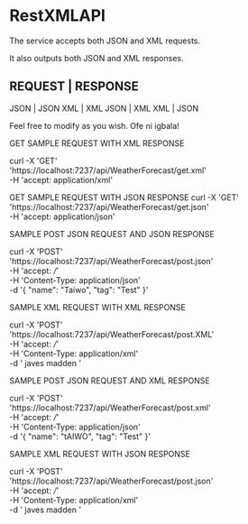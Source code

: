 # RestXMLAPI

The service accepts both JSON and XML requests.

It also outputs both JSON and XML responses.

REQUEST     |      RESPONSE
----------------------------
JSON        |      JSON
XML         |      XML
JSON        |      XML
XML         |      JSON


Feel free to modify as you wish. Ofe ni igbala!


GET SAMPLE REQUEST WITH XML RESPONSE

curl -X 'GET' \
  'https://localhost:7237/api/WeatherForecast/get.xml' \
  -H 'accept: application/xml'

GET SAMPLE REQUEST WITH JSON RESPONSE
curl -X 'GET' \
  'https://localhost:7237/api/WeatherForecast/get.json' \
  -H 'accept: application/json'


SAMPLE POST JSON REQUEST AND JSON RESPONSE

curl -X 'POST' \
  'https://localhost:7237/api/WeatherForecast/post.json' \
  -H 'accept: */*' \
  -H 'Content-Type: application/json' \
  -d '{
  "name": "Taiwo",
  "tag": "Test"
}'

SAMPLE XML REQUEST WITH XML RESPONSE

curl -X 'POST' \
  'https://localhost:7237/api/WeatherForecast/post.XML' \
  -H 'accept: */*' \
  -H 'Content-Type: application/xml' \
  -d '<CreatePostRequest xmlns:i="http://www.w3.org/2001/XMLSchema-instance" xmlns="http://schemas.datacontract.org/2004/07/RestXMLAPI">
  <Name>javes</Name>
  <Tag>madden</Tag>
</CreatePostRequest>'


SAMPLE POST JSON REQUEST AND XML RESPONSE

curl -X 'POST' \
  'https://localhost:7237/api/WeatherForecast/post.xml' \
  -H 'accept: */*' \
  -H 'Content-Type: application/json' \
  -d '{
  "name": "tAIWO",
  "tag": "Test"
}'


SAMPLE XML REQUEST WITH JSON RESPONSE

curl -X 'POST' \
  'https://localhost:7237/api/WeatherForecast/post.json' \
  -H 'accept: */*' \
  -H 'Content-Type: application/xml' \
  -d '<CreatePostRequest xmlns:i="http://www.w3.org/2001/XMLSchema-instance" xmlns="http://schemas.datacontract.org/2004/07/RestXMLAPI">
  <Name>javes</Name>
  <Tag>madden</Tag>
</CreatePostRequest>'



